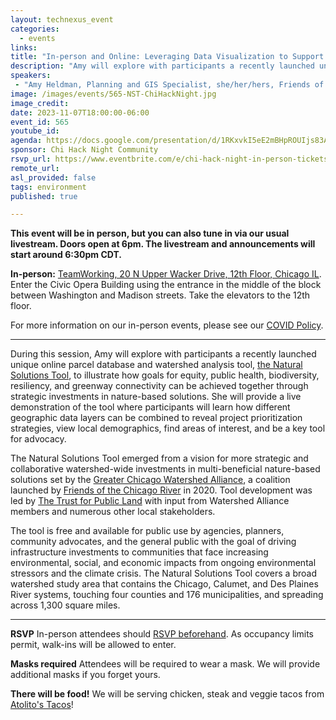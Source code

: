 ```yaml
---
layout: technexus_event
categories:
  - events
links: 
title: "In-person and Online: Leveraging Data Visualization to Support Equitable Watershed-Scale Investments in Nature-Based Solutions"
description: "Amy will explore with participants a recently launched unique online parcel database and watershed analysis tool, the Natural Solutions Tool, to illustrate how goals for equity, public health, biodiversity, resiliency, and greenway connectivity can be achieved together through strategic investments in nature-based solutions. She will provide a live demonstration of the tool where participants will learn how different geographic data layers can be combined to reveal project prioritization strategies, view local demographics, find areas of interest, and be a key tool for advocacy."
speakers:
 - "Amy Heldman, Planning and GIS Specialist, she/her/hers, Friends of the Chicago River" 
image: /images/events/565-NST-ChiHackNight.jpg
image_credit: 
date: 2023-11-07T18:00:00-06:00
event_id: 565
youtube_id: 
agenda: https://docs.google.com/presentation/d/1RKxvkI5eE2mBHpROUIjs83Aeh9-DnUATEUSDPDuCADc/edit#slide=id.g121c7120608_0_0
sponsor: Chi Hack Night Community
rsvp_url: https://www.eventbrite.com/e/chi-hack-night-in-person-tickets-655380890887
remote_url: 
asl_provided: false
tags: environment
published: true

---
```


**This event will be in person, but you can also tune in via our usual livestream. Doors open at 6pm. The livestream and announcements will start around 6:30pm CDT.**

**In-person:** <a href='https://www.google.com/maps/place/TechNexus+Venture+Collaborative/@41.8835673,-87.6394085,17z/data=!3m1!4b1!4m5!3m4!1s0x880e2d5be57f04c5:0xa87e47e177660090!8m2!3d41.8835673!4d-87.6372198'>TeamWorking, 20 N Upper Wacker Drive, 12th Floor, Chicago IL</a>. Enter the Civic Opera Building using the entrance in the middle of the block between Washington and Madison streets. Take the elevators to the 12th floor.

For more information on our in-person events, please see our [COVID Policy](/blog/2022/09/09/our-covid-19-policy.html). 

---

During this session, Amy will explore with participants a recently launched unique online parcel database and watershed analysis tool, [the Natural Solutions Tool](https://web.tplgis.org/chicago_nst/), to illustrate how goals for equity, public health, biodiversity, resiliency, and greenway connectivity can be achieved together through strategic investments in nature-based solutions. She will provide a live demonstration of the tool where participants will learn how different geographic data layers can be combined to reveal project prioritization strategies, view local demographics, find areas of interest, and be a key tool for advocacy.

The Natural Solutions Tool emerged from a vision for more strategic and collaborative watershed-wide investments in multi-beneficial nature-based solutions set by the [Greater Chicago Watershed Alliance](https://www.chicagoriver.org/programs/public-policy-and-planning/greater-chicago-watershed-alliance), a coalition launched by [Friends of the Chicago River](https://www.chicagoriver.org/) in 2020. Tool development was led by [The Trust for Public Land](https://www.tpl.org/) with input from Watershed Alliance members and numerous other local stakeholders.

The tool is free and available for public use by agencies, planners, community advocates, and the general public with the goal of driving infrastructure investments to communities that face increasing environmental, social, and economic impacts from ongoing environmental stressors and the climate crisis. The Natural Solutions Tool covers a broad watershed study area that contains the Chicago, Calumet, and Des Plaines River systems, touching four counties and 176 municipalities, and spreading across 1,300 square miles.

---

**RSVP** In-person attendees should [RSVP beforehand]({{page.rsvp_url}}). As occupancy limits permit, walk-ins will be allowed to enter.

**Masks required** Attendees will be required to wear a mask. We will provide additional masks if you forget yours.

**There will be food!** We will be serving chicken, steak and veggie tacos from [Atolito's Tacos](https://atolito.com/restaurant/625/Atolito)!
